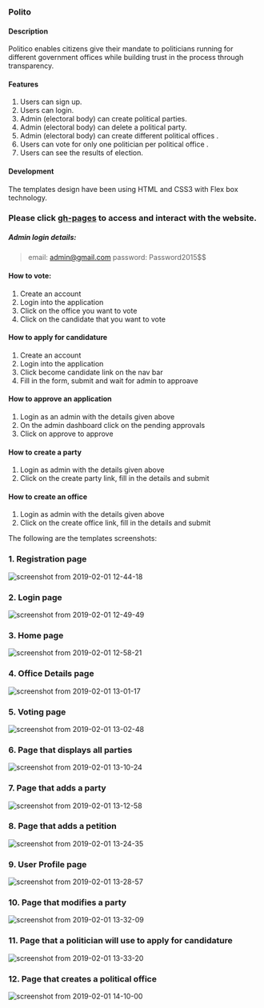 ### Polito

#### Description
Politico enables citizens give their mandate to politicians running for different government offices while building trust in the process through transparency. 

#### Features
1. Users can sign up. 
2. Users can login. 
3. Admin (electoral body) can create political parties. 
4. Admin (electoral body) can delete a political party. 
5. Admin (electoral body) can create different political offices . 
6. Users can vote for only one politician per political office .  
7. Users can see the results of election. 

#### Development
The templates design have been using HTML and CSS3 with Flex box technology.


### Please click [gh-pages](https://nduhiu17.github.io/politico/UI) to access and interact with the website.

##### Admin login details:
> email: admin@gmail.com
> password: Password2015$$


#### How to vote:
1. Create an account
2. Login into the application
3. Click on the office you want to vote
4. Click on the candidate that you want to vote


#### How to apply for candidature
1. Create an account
2. Login into the application
3. Click become candidate link on the nav bar
4. Fill in the form, submit and wait for admin to approave

#### How to approve an application
1. Login as an admin with the details given above
2. On the admin dashboard click on the pending approvals
3. Click on approve to approve


#### How to create a party 
1. Login as admin with the details given above
2. Click on the create party link, fill in the details and submit

#### How to create an office
1. Login as admin with the details given above
2. Click on the create office link, fill in the details and submit



The following are the templates screenshots:

### 1. Registration page
![screenshot from 2019-02-01 12-44-18](https://user-images.githubusercontent.com/30591881/52115247-2fd76e00-261f-11e9-8e1c-246a2fb51547.png)


### 2. Login page
![screenshot from 2019-02-01 12-49-49](https://user-images.githubusercontent.com/30591881/52115543-eb989d80-261f-11e9-8402-c134aee1d26b.png)


### 3. Home page
![screenshot from 2019-02-01 12-58-21](https://user-images.githubusercontent.com/30591881/52116015-2818c900-2621-11e9-88ec-aeab3e9fe6aa.png)


### 4. Office Details page
![screenshot from 2019-02-01 13-01-17](https://user-images.githubusercontent.com/30591881/52116148-7cbc4400-2621-11e9-8f2d-21a93d2fc679.png)

### 5. Voting page
![screenshot from 2019-02-01 13-02-48](https://user-images.githubusercontent.com/30591881/52116545-75496a80-2622-11e9-867f-d0128efcfc8e.png)

### 6. Page that displays all parties
![screenshot from 2019-02-01 13-10-24](https://user-images.githubusercontent.com/30591881/52116679-cfe2c680-2622-11e9-86ef-f833ecc578d4.png)

### 7. Page that adds a party
![screenshot from 2019-02-01 13-12-58](https://user-images.githubusercontent.com/30591881/52116817-2cde7c80-2623-11e9-8f0b-ab2415841119.png)

### 8. Page that adds a petition
![screenshot from 2019-02-01 13-24-35](https://user-images.githubusercontent.com/30591881/52117546-07eb0900-2625-11e9-9156-7511ef075de3.png)

### 9. User Profile page
![screenshot from 2019-02-01 13-28-57](https://user-images.githubusercontent.com/30591881/52117680-5a2c2a00-2625-11e9-8c41-361fdad78340.png)

### 10. Page that modifies a party
![screenshot from 2019-02-01 13-32-09](https://user-images.githubusercontent.com/30591881/52117856-d4f54500-2625-11e9-8fd2-0e713a7f1368.png)

### 11. Page that a politician will use to apply for candidature
![screenshot from 2019-02-01 13-33-20](https://user-images.githubusercontent.com/30591881/52117948-1128a580-2626-11e9-99f7-e5db7091a71d.png)

### 12. Page that creates a political office
![screenshot from 2019-02-01 14-10-00](https://user-images.githubusercontent.com/30591881/52119809-69ae7180-262b-11e9-98c1-76f82bbbeb66.png)

